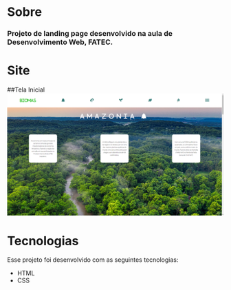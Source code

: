 # <b>Sobre</b>
 <h3>Projeto de landing page desenvolvido na aula de Desenvolvimento Web, FATEC.</h3>


# <b>Site</b>
##Tela Inicial
<img src="img/telainicial.png">




# <b>Tecnologias</b>
Esse projeto foi desenvolvido com as seguintes tecnologias:
<ul>
<li>HTML</li>
<li>CSS</li>
</ul>
